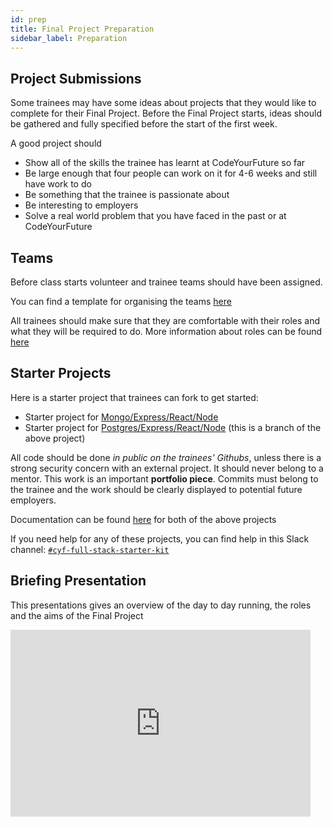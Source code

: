 ```yaml
---
id: prep
title: Final Project Preparation
sidebar_label: Preparation
---
```


## Project Submissions

Some trainees may have some ideas about projects that they would like to complete for their Final Project. Before the Final Project starts, ideas should be gathered and fully specified before the start of the first week.

A good project should

- Show all of the skills the trainee has learnt at CodeYourFuture so far
- Be large enough that four people can work on it for 4-6 weeks and still have work to do
- Be something that the trainee is passionate about
- Be interesting to employers
- Solve a real world problem that you have faced in the past or at CodeYourFuture

## Teams

Before class starts volunteer and trainee teams should have been assigned.

You can find a template for organising the teams [here](https://docs.google.com/spreadsheets/d/13WGRmeUZoCZfPV3joO4q69GLIaAiYFnrh9WmZ51FrE8/edit#gid=0)

All trainees should make sure that they are comfortable with their roles and what they will be required to do. More information about roles can be found [here](./roles)

## Starter Projects

Here is a starter project that trainees can fork to get started:

- Starter project for [Mongo/Express/React/Node](https://github.com/CodeYourFuture/cyf-final-project-starter-kit)
- Starter project for [Postgres/Express/React/Node](https://github.com/CodeYourFuture/cyf-final-project-starter-kit/tree/postgres) (this is a branch of the above project)

All code should be done _in public on the trainees' Githubs_, unless there is a strong security concern with an external project. It should never belong to a mentor. This work is an important **portfolio piece**. Commits must belong to the trainee and the work should be clearly displayed to potential future employers.

Documentation can be found [here](https://github.com/textbook/starter-kit/wiki) for both of the above projects

If you need help for any of these projects, you can find help in this Slack channel: [`#cyf-full-stack-starter-kit`](https://codeyourfuture.slack.com/archives/C021ATWS9A5)

## Briefing Presentation

This presentations gives an overview of the day to day running, the roles and the aims of the Final Project

<iframe src="https://docs.google.com/presentation/d/e/2PACX-1vQivu0h8g6tkJtnOkNCXkmR8sZbh9vNJ6SztqL8OpJV3xoX7_xnCL3rucfyRsY2QfAQd8IhrUQkt5lr/embed?start=false&loop=false&delayms=3000" frameborder="0" width="480" height="299" allowfullscreen="true" mozallowfullscreen="true" webkitallowfullscreen="true"></iframe>
